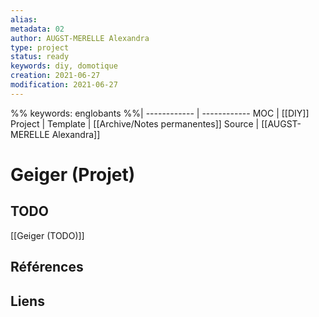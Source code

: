 ```yaml
---
alias:
metadata: 02
author: AUGST-MERELLE Alexandra
type: project
status: ready
keywords: diy, domotique
creation: 2021-06-27
modification: 2021-06-27
---
```

 %%
keywords: englobants
%%| 
------------ | ------------
MOC | [[DIY]]
Project |
Template | [[Archive/Notes permanentes]]
Source | [[AUGST-MERELLE Alexandra]]
# Geiger (Projet)
## TODO
[[Geiger (TODO)]]
## Références
## Liens